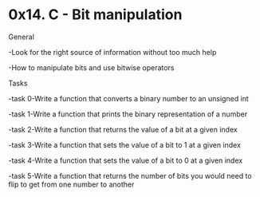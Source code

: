 # 0x14. C - Bit manipulation
General

-Look for the right source of information without too much help

-How to manipulate bits and use bitwise operators

Tasks

-task 0-Write a function that converts a binary number to an unsigned int

-task 1-Write a function that prints the binary representation of a number

-task 2-Write a function that returns the value of a bit at a given index

-task 3-Write a function that sets the value of a bit to 1 at a given index

-task 4-Write a function that sets the value of a bit to 0 at a given index

-task 5-Write a function that returns the number of bits you would need to flip to get from one number to another
